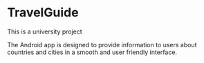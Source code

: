 # TravelGuide
This is a university project

The Android app is designed to provide information to users about countries and cities in a smooth and user friendly interface.
